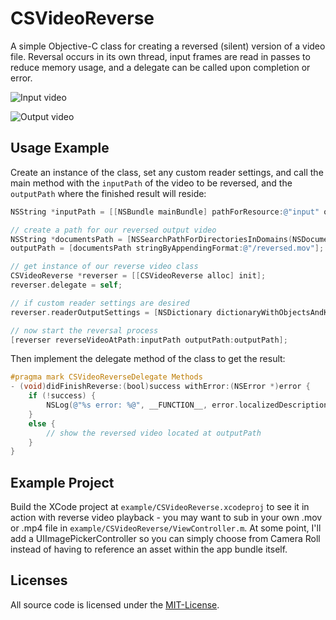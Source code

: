 CSVideoReverse
==============

A simple Objective-C class for creating a reversed (silent) version of a video file. Reversal occurs in its own thread, input frames are read in passes to reduce memory usage, and a delegate can be called upon completion or error.

![Input video](https://github.com/chrissung/CSVideoReverse/blob/master/input.gif)

![Output video](https://github.com/chrissung/CSVideoReverse/blob/master/output.gif)

Usage Example
-------------
Create an instance of the class, set any custom reader settings, and call the main method with the `inputPath` of the video to be reversed, and the `outputPath` where the finished result will reside:

``` objective-c
NSString *inputPath = [[NSBundle mainBundle] pathForResource:@"input" ofType:@"mov"];

// create a path for our reversed output video
NSString *documentsPath = [NSSearchPathForDirectoriesInDomains(NSDocumentDirectory, NSUserDomainMask, YES) objectAtIndex:0];
outputPath = [documentsPath stringByAppendingFormat:@"/reversed.mov"];

// get instance of our reverse video class
CSVideoReverse *reverser = [[CSVideoReverse alloc] init];
reverser.delegate = self;

// if custom reader settings are desired
reverser.readerOutputSettings = [NSDictionary dictionaryWithObjectsAndKeys:[NSNumber numberWithInt:kCVPixelFormatType_420YpCbCr8BiPlanarVideoRange], kCVPixelBufferPixelFormatTypeKey, nil];

// now start the reversal process
[reverser reverseVideoAtPath:inputPath outputPath:outputPath];
```

Then implement the delegate method of the class to get the result:

``` objective-c
#pragma mark CSVideoReverseDelegate Methods
- (void)didFinishReverse:(bool)success withError:(NSError *)error {
	if (!success) {
		NSLog(@"%s error: %@", __FUNCTION__, error.localizedDescription);
	}
	else {
		// show the reversed video located at outputPath
	}
}
```

Example Project
---------------
Build the XCode project at `example/CSVideoReverse.xcodeproj` to see it in action with reverse video playback - you may want to sub in your own .mov or .mp4 file in `example/CSVideoReverse/ViewController.m`.  At some point, I'll add a UIImagePickerController so you can simply choose from Camera Roll instead of having to reference an asset within the app bundle itself.

Licenses
--------

All source code is licensed under the [MIT-License](https://github.com/chrissung/CSVideoReverse/blob/master/LICENSE).

